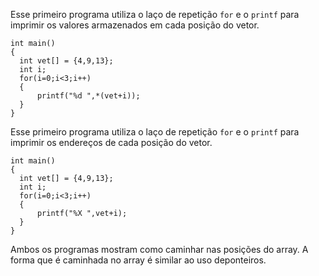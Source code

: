 Esse primeiro programa utiliza o laço de repetição `for` e o `printf` para imprimir os
valores armazenados em cada posição do vetor.

```
int main()
{
  int vet[] = {4,9,13};
  int i;
  for(i=0;i<3;i++)
  {
      printf("%d ",*(vet+i));
  }
}
```

Esse primeiro programa utiliza o laço de repetição `for` e o `printf` para imprimir os
endereços de cada posição do vetor.
```
int main()
{
  int vet[] = {4,9,13};
  int i;
  for(i=0;i<3;i++)
  {
      printf("%X ",vet+i);
  }
}
```

Ambos os programas mostram como caminhar nas posições do array. A forma que é caminhada no
array é similar ao uso deponteiros.
